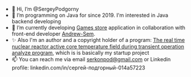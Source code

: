 - 👋 Hi, I’m @SergeyPodgorny
- 👀 I’m programming on Java for since 2019. I'm interested in Java backend developing
- 🌱 I’m currently developing [Games store](https://github.com/Friendly-neighborhood-development/Fnd_games_store) application in collaboration with front-end developer [Andrew-Sem](https://github.com/Andrew-Sem).
- :sparkles: Also I'm an author and a copyright holder of a program: [The real time nuclear reactor active core temperature field during transient operation analyze program](https://www1.fips.ru/fips_servl/fips_servlet?DB=EVM&DocNumber=2022616986&TypeFile=html), which is is basically my startup project
- 📫 You can reach me via email serkonpod@gmail.com or Linkedin profile: linkedin.com/in/сергей-подгорный-014a57223
